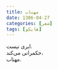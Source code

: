 ```yaml
---
title: مهتاب
date: 1386-04-27
categories: [شعر]
tags: [هایکو]
---
```


ابری نیست.  
حکمرانی می‌کند،  
مهتاب.
